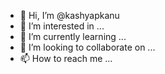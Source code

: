 - 👋 Hi, I’m @kashyapkanu
- 👀 I’m interested in ...
- 🌱 I’m currently learning ...
- 💞️ I’m looking to collaborate on ...
- 📫 How to reach me ...

<!---
kashyapkanu/kashyapkanu is a ✨ special ✨ repository because its `README.md` (this file) appears on your GitHub profile.
You can click the Preview link to take a look at your changes.
--->
